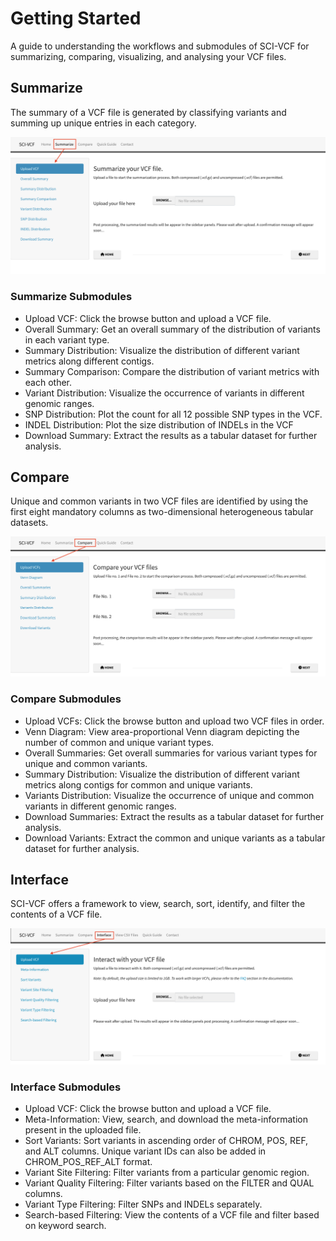 # Getting Started

A guide to understanding the workflows and submodules of SCI-VCF for summarizing, comparing, visualizing, and analysing your VCF files.


## Summarize 

The summary of a VCF file is generated by classifying variants and summing up unique entries in each category.<br>
    
![Overall_summary](img/summarize_tab.png)

### Summarize Submodules

+ Upload VCF: Click the browse button and upload a VCF file.
+ Overall Summary: Get an overall summary of the distribution of variants in each variant type.
+ Summary Distribution: Visualize the distribution of different variant metrics along different contigs.
+ Summary Comparison: Compare the distribution of variant metrics with each other.
+ Variant Distribution: Visualize the occurrence of variants in different genomic ranges.
+ SNP Distribution: Plot the count for all 12 possible SNP types in the VCF.
+ INDEL Distribution: Plot the size distribution of INDELs in the VCF
+ Download Summary: Extract the results as a tabular dataset for further analysis.


## Compare

Unique and common variants in two VCF files are identified by using the first eight mandatory columns as two-dimensional heterogeneous tabular datasets.

![Overall_summary](img/compare_tab.png)


### Compare Submodules

+ Upload VCFs: Click the browse button and upload two VCF files in order.
+ Venn Diagram: View area-proportional Venn diagram depicting the number of common and unique variant types.
+ Overall Summaries: Get overall summaries for various variant types for unique and common variants.
+ Summary Distribution: Visualize the distribution of different variant metrics along contigs for common and unique variants.
+ Variants Distribution: Visualize the occurrence of unique and common variants in different genomic ranges.
+ Download Summaries: Extract the results as a tabular dataset for further analysis.
+ Download Variants: Extract the common and unique variants as a tabular dataset for further analysis.


## Interface

SCI-VCF offers a framework to view, search, sort, identify, and filter the contents of a VCF file.

![Overall_summary](img/interface_tab.png)

### Interface Submodules

+ Upload VCF: Click the browse button and upload a VCF file.
+ Meta-Information: View, search, and download the meta-information present in the uploaded file.
+ Sort Variants: Sort variants in ascending order of CHROM, POS, REF, and ALT columns. Unique variant IDs can also be added in CHROM_POS_REF_ALT format.
+ Variant Site Filtering: Filter variants from a particular genomic region.
+ Variant Quality Filtering: Filter variants based on the FILTER and QUAL columns.
+ Variant Type Filtering: Filter SNPs and INDELs separately.
+ Search-based Filtering: View the contents of a VCF file and filter based on keyword search.